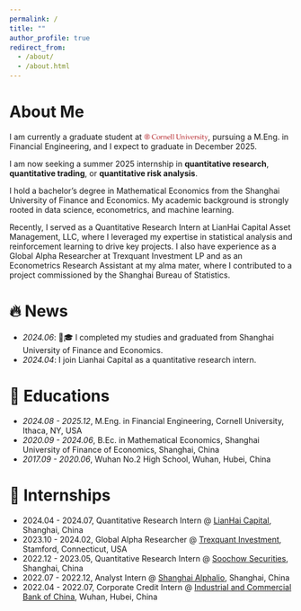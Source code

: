 ```yaml
---
permalink: /
title: ""
author_profile: true
redirect_from: 
  - /about/
  - /about.html
---
```

# About Me

I am currently a graduate student at [<img src="/images/logo-cornell.png" style="height:1em; vertical-align:middle;">](https://www.cornell.edu/), pursuing a M.Eng. in Financial Engineering, and I expect to graduate in December 2025.

I am now seeking a summer 2025 internship in **quantitative research**, **quantitative trading**, or **quantitative risk analysis**.

I hold a bachelor’s degree in Mathematical Economics from the Shanghai University of Finance and Economics. My academic background is strongly rooted in data science, econometrics, and machine learning.

Recently, I served as a Quantitative Research Intern at LianHai Capital Asset Management, LLC, where I leveraged my expertise in statistical analysis and reinforcement learning to drive key projects. I also have experience as a Global Alpha Researcher at Trexquant Investment LP and as an Econometrics Research Assistant at my alma mater, where I contributed to a project commissioned by the Shanghai Bureau of Statistics.

# 🔥 News

* *2024.06*: 🎉🎓 I completed my studies and graduated from Shanghai University of Finance and Economics.
* *2024.04*: I join Lianhai Capital as a quantitative research intern.

# 📖 Educations

* *2024.08 - 2025.12*, M.Eng. in Financial Engineering, Cornell University, Ithaca, NY, USA
* *2020.09 - 2024.06*, B.Ec. in Mathematical Economics, Shanghai University of Finance of Economics, Shanghai, China
* *2017.09 - 2020.06*, Wuhan No.2 High School, Wuhan, Hubei, China

# 💼 Internships

* 2024.04 - 2024.07, Quantitative Research Intern @ [LianHai Capital](http://www.lianhaifund.com/), Shanghai, China
* 2023.10 - 2024.02, Global Alpha Researcher @ [Trexquant Investment](https://trexquant.com/), Stamford, Connecticut, USA
* 2022.12 - 2023.05, Quantitative Research Intern @ [Soochow Securities](https://www.dwzq.com.cn/), Shanghai, China
* 2022.07 - 2022.12, Analyst Intern @ [Shanghai Alphalio](https://www.alphalio.cn/), Shanghai, China
* 2022.04 - 2022.07, Corporate Credit Intern @ [Industrial and Commercial Bank of China](https://www.icbc.com.cn/), Wuhan, Hubei, China
